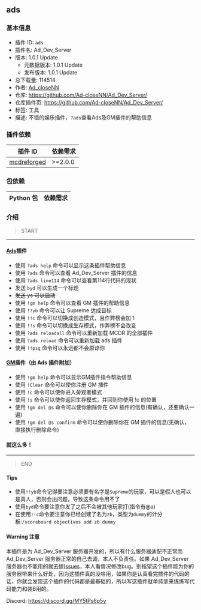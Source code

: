 

## ads

### 基本信息

- 插件 ID: `ads`
- 插件名: Ad_Dev_Server
- 版本: 1.0.1 Update
  - 元数据版本: 1.0.1 Update
  - 发布版本: 1.0.1 Update
- 总下载量: 114514
- 作者: [Ad_closeNN](https://github.com/Ad-closeNN)
- 仓库: https://github.com/Ad-closeNN/Ad_Dev_Server/
- 仓库插件页: https://github.com/Ad-closeNN/Ad_Dev_Server/
- 标签: 工具
- 描述: 不错的娱乐插件，``?ads``查看Ads及GM插件的帮助信息

### 插件依赖

| 插件 ID | 依赖需求 |
| --- | --- |
| [mcdreforged](https://github.com/Fallen-Breath/MCDReforged) | \>=2.0.0 |

### 包依赖

| Python 包 | 依赖需求 |
| --- | --- |

### 介绍
>START 

------------

#### [Ads](https://github.com/Ad-closeNN/Ad_Dev_Server/ "Ads")插件
- 使用 ``?ads help`` 命令可以显示这条插件帮助信息
- 使用 ``?ads`` 命令可以查看 Ad_Dev_Server 插件的信息
- 使用 ``?ads line114`` 命令可以查看第114行代码的现状
- 发送 ``byd`` 可以生成一个标题
- ~~发送 ys 可以启动~~
- 使用 ``!gm help`` 命令可以查看 GM 插件的帮助信息
- 使用 ``!!yb`` 命令可以让 Supreme 达成目标
- 使用 ``!!c`` 命令可以切换成创造模式，且作弊榜会加 1
- 使用 ``!!s`` 命令可以切换成生存模式，作弊榜不会改变
- 使用 ``?ads reloadall`` 命令可以重新加载 MCDR 的全部插件
- 使用 ``?ads reload`` 命令可以重新加载 ads 插件
- 使用 ``!!pig`` 命令可以永远都不会原谅你

#### [GM](https://github.com/xksnetcbs/MCDR-gamemode_helper-1.16- "GM")插件（由 Ads 插件附加）
- 使用 ``!gm help`` 命令可以显示GM插件指令帮助信息
- 使用 ``!Clear`` 命令可以使你注册 GM 插件
- 使用 ``!c`` 命令可以使你进入旁观者模式
- 使用 ``!s`` 命令可以使你返回生存模式，并回到你使用 !c 的位置
- 使用 ``!gm del @s`` 命令可以使你删除你在 GM 插件的信息(有确认，还要确认一遍)
- 使用 ``!gm del @s confirm`` 命令可以使你删除你在 GM 插件的信息(无确认，直接执行删除命令)

#### 就这么多！

------------

> END

#### Tips
- 使用``!!yb``命令记得要注意必须要有名字是``Supreme``的玩家，可以是假人也可以是真人，否则会出问题，导致这条命令用不了
- 使用``byd``命令要注意你发了之后不会被其他玩家打(指令有@a)
- 在使用``!!c``命令要注意你已经创建了名为``zb``，类型为``dummy``的计分板:``/scoreboard objectives add zb dummy``

#### Warning 注意
本插件是为 Ad_Dev_Server 服务器开发的，所以有什么服务器适配不正常而 Ad_Dev_Server 服务器正常的自己去调，本人不负责任。如果 Ad_Dev_Server 服务器也不能用的就去提[Issues](https://github.com/Ad-closeNN/Ad_Dev_Server/issues "Issues")，本人看情况修改bug。别指望这个插件能为你的服务器带来什么好处，因为这插件真的没啥用，如果你是认真看完插件的代码的话，你就会发现这个插件的代码都是最基础的，所以写这插件就单纯拿来练练写代码能力和装B用的。

Discord: https://discord.gg/MY5tPs6p5y

